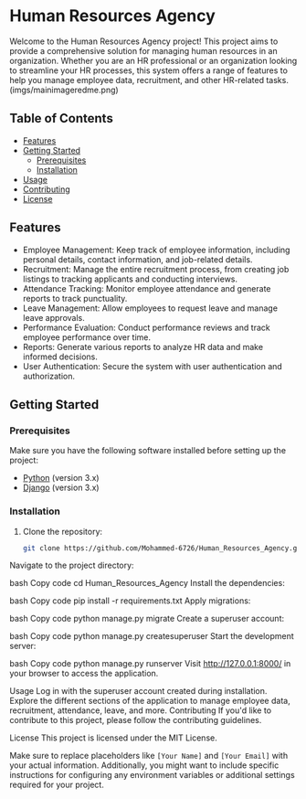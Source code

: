 # Human Resources Agency

Welcome to the Human Resources Agency project! This project aims to provide a comprehensive solution for managing human resources in an organization. Whether you are an HR professional or an organization looking to streamline your HR processes, this system offers a range of features to help you manage employee data, recruitment, and other HR-related tasks.
(imgs/mainimageredme.png)

## Table of Contents
- [Features](#features)
- [Getting Started](#getting-started)
  - [Prerequisites](#prerequisites)
  - [Installation](#installation)
- [Usage](#usage)
- [Contributing](#contributing)
- [License](#license)

## Features

- Employee Management: Keep track of employee information, including personal details, contact information, and job-related details.
- Recruitment: Manage the entire recruitment process, from creating job listings to tracking applicants and conducting interviews.
- Attendance Tracking: Monitor employee attendance and generate reports to track punctuality.
- Leave Management: Allow employees to request leave and manage leave approvals.
- Performance Evaluation: Conduct performance reviews and track employee performance over time.
- Reports: Generate various reports to analyze HR data and make informed decisions.
- User Authentication: Secure the system with user authentication and authorization.

## Getting Started

### Prerequisites

Make sure you have the following software installed before setting up the project:

- [Python](https://www.python.org/) (version 3.x)
- [Django](https://www.djangoproject.com/) (version 3.x)

### Installation

1. Clone the repository:

   ```bash
   git clone https://github.com/Mohammed-6726/Human_Resources_Agency.git
Navigate to the project directory:

bash
Copy code
cd Human_Resources_Agency
Install the dependencies:

bash
Copy code
pip install -r requirements.txt
Apply migrations:

bash
Copy code
python manage.py migrate
Create a superuser account:

bash
Copy code
python manage.py createsuperuser
Start the development server:

bash
Copy code
python manage.py runserver
Visit http://127.0.0.1:8000/ in your browser to access the application.

Usage
Log in with the superuser account created during installation.
Explore the different sections of the application to manage employee data, recruitment, attendance, leave, and more.
Contributing
If you'd like to contribute to this project, please follow the contributing guidelines.

License
This project is licensed under the MIT License.

Make sure to replace placeholders like `[Your Name]` and `[Your Email]` with your actual information. Additionally, you might want to include specific instructions for configuring any environment variables or additional settings required for your project.
